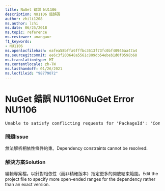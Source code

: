 ```yaml
---
title: NuGet 錯誤 NU1106
description: NU1106 錯誤碼
author: zhili1208
ms.author: lzhi
ms.date: 06/25/2018
ms.topic: reference
ms.reviewer: anangaur
f1_keywords:
- NU1106
ms.openlocfilehash: eafea58bffa6fffbc3613f73fc0bf40946aa47a4
ms.sourcegitcommit: ee6c3f203648a5561c809db54ebeb1d0f0598b68
ms.translationtype: MT
ms.contentlocale: zh-TW
ms.lasthandoff: 01/26/2021
ms.locfileid: "98779072"
---
```

# <a name="nuget-error-nu1106"></a><span data-ttu-id="f8ef5-103">NuGet 錯誤 NU1106</span><span class="sxs-lookup"><span data-stu-id="f8ef5-103">NuGet Error NU1106</span></span>

<pre>Unable to satisfy conflicting requests for 'PackageId': 'Conflict path' Framework: 'Target graph'</pre>

### <a name="issue"></a><span data-ttu-id="f8ef5-104">問題</span><span class="sxs-lookup"><span data-stu-id="f8ef5-104">Issue</span></span>
<span data-ttu-id="f8ef5-105">無法解析相依性條件約束。</span><span class="sxs-lookup"><span data-stu-id="f8ef5-105">Dependency constraints cannot be resolved.</span></span>

### <a name="solution"></a><span data-ttu-id="f8ef5-106">解決方案</span><span class="sxs-lookup"><span data-stu-id="f8ef5-106">Solution</span></span>
<span data-ttu-id="f8ef5-107">編輯專案檔，以針對相依性（而非精確版本）指定更多的開放結束範圍。</span><span class="sxs-lookup"><span data-stu-id="f8ef5-107">Edit the project file to specify more open-ended ranges for the dependency rather than an exact version.</span></span>